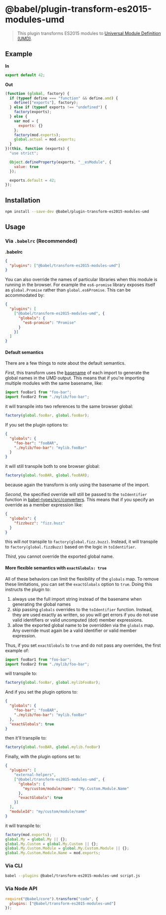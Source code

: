 # @babel/plugin-transform-es2015-modules-umd

> This plugin transforms ES2015 modules to [Universal Module Definition (UMD)](https://github.com/umdjs/umd).

## Example

**In**

```javascript
export default 42;
```

**Out**

```javascript
(function (global, factory) {
  if (typeof define === "function" && define.amd) {
    define(["exports"], factory);
  } else if (typeof exports !== "undefined") {
    factory(exports);
  } else {
    var mod = {
      exports: {}
    };
    factory(mod.exports);
    global.actual = mod.exports;
  }
})(this, function (exports) {
  "use strict";

  Object.defineProperty(exports, "__esModule", {
    value: true
  });

  exports.default = 42;
});
```

## Installation

```sh
npm install --save-dev @babel/plugin-transform-es2015-modules-umd
```

## Usage

### Via `.babelrc` (Recommended)

**.babelrc**

```json
{
  "plugins": ["@babel/transform-es2015-modules-umd"]
}
```

You can also override the names of particular libraries when this module is
running in the browser.  For example the `es6-promise` library exposes itself
as `global.Promise` rather than `global.es6Promise`. This can be accommodated by:

```json
{
  "plugins": [
    ["@babel/transform-es2015-modules-umd", {
      "globals": {
        "es6-promise": "Promise"
      }
    }]
  ]
}
```

#### Default semantics

There are a few things to note about the default semantics.

_First_, this transform uses the
[basename](https://en.wikipedia.org/wiki/Basename) of each import to generate
the global names in the UMD output. This means that if you're importing
multiple modules with the same basename, like:

```js
import fooBar1 from "foo-bar";
import fooBar2 from "./mylib/foo-bar";
```

it will transpile into two references to the same browser global:

```js
factory(global.fooBar, global.fooBar);
```

If you set the plugin options to:

```json
{
  "globals": {
    "foo-bar": "fooBAR",
    "./mylib/foo-bar": "mylib.fooBar"
  }
}
```

it will still transpile both to one browser global:

```js
factory(global.fooBAR, global.fooBAR);
```

because again the transform is only using the basename of the import.

_Second_, the specified override will still be passed to the `toIdentifier`
function in [babel-types/src/converters](https://github.com/babel/babel/blob/master/packages/babel-types/src/converters.js).
This means that if you specify an override as a member expression like:

```json
{
  "globals": {
    "fizzbuzz": "fizz.buzz"
  }
}
```

this will _not_ transpile to `factory(global.fizz.buzz)`. Instead, it will
transpile to `factory(global.fizzBuzz)` based on the logic in `toIdentifier`.

_Third_, you cannot override the exported global name.

#### More flexible semantics with `exactGlobals: true`

All of these behaviors can limit the flexibility of the `globals` map. To
remove these limitations, you can set the `exactGlobals` option to `true`.
Doing this instructs the plugin to:

1. always use the full import string instead of the basename when generating
the global names
2. skip passing `globals` overrides to the `toIdentifier` function. Instead,
they are used exactly as written, so you will get errors if you do not use
valid identifiers or valid uncomputed (dot) member expressions.
3. allow the exported global name to be overridden via the `globals` map. Any
override must again be a valid identifier or valid member expression.

Thus, if you set `exactGlobals` to `true` and do not pass any overrides, the
first example of:

```js
import fooBar1 from "foo-bar";
import fooBar2 from "./mylib/foo-bar";
```

will transpile to:

```js
factory(global.fooBar, global.mylibFooBar);
```

And if you set the plugin options to:

```json
{
  "globals": {
    "foo-bar": "fooBAR",
    "./mylib/foo-bar": "mylib.fooBar"
  },
  "exactGlobals": true
}
```

then it'll transpile to:

```js
factory(global.fooBAR, global.mylib.fooBar)
```

Finally, with the plugin options set to:

```json
{
  "plugins": [
    "external-helpers",
    ["@babel/transform-es2015-modules-umd", {
      "globals": {
        "my/custom/module/name": "My.Custom.Module.Name"
      },
      "exactGlobals": true
    }]
  ],
  "moduleId": "my/custom/module/name"
}
```

it will transpile to:

```js
factory(mod.exports);
global.My = global.My || {};
global.My.Custom = global.My.Custom || {};
global.My.Custom.Module = global.My.Custom.Module || {};
global.My.Custom.Module.Name = mod.exports;
```

### Via CLI

```sh
babel --plugins @babel/transform-es2015-modules-umd script.js
```

### Via Node API

```javascript
require("@babel/core").transform("code", {
  plugins: ["@babel/transform-es2015-modules-umd"]
});
```
